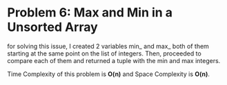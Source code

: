 # Problem 6: Max and Min in a Unsorted Array

for solving this issue, I created 2 variables min_ and max_ both of them starting 
at the same point on the list of integers. Then, proceeded to compare each of them
and returned a tuple with the min and max integers. 

Time Complexity of this problem is **O(n)** and Space Complexity is **O(n)**.